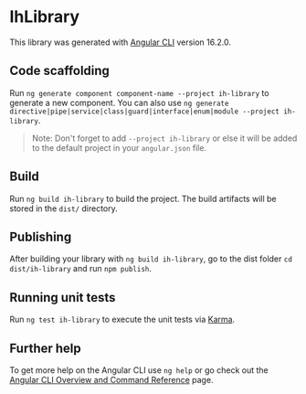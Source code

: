 # IhLibrary

This library was generated with [Angular CLI](https://github.com/angular/angular-cli) version 16.2.0.

## Code scaffolding

Run `ng generate component component-name --project ih-library` to generate a new component. You can also use `ng generate directive|pipe|service|class|guard|interface|enum|module --project ih-library`.
> Note: Don't forget to add `--project ih-library` or else it will be added to the default project in your `angular.json` file. 

## Build

Run `ng build ih-library` to build the project. The build artifacts will be stored in the `dist/` directory.

## Publishing

After building your library with `ng build ih-library`, go to the dist folder `cd dist/ih-library` and run `npm publish`.

## Running unit tests

Run `ng test ih-library` to execute the unit tests via [Karma](https://karma-runner.github.io).

## Further help

To get more help on the Angular CLI use `ng help` or go check out the [Angular CLI Overview and Command Reference](https://angular.io/cli) page.
